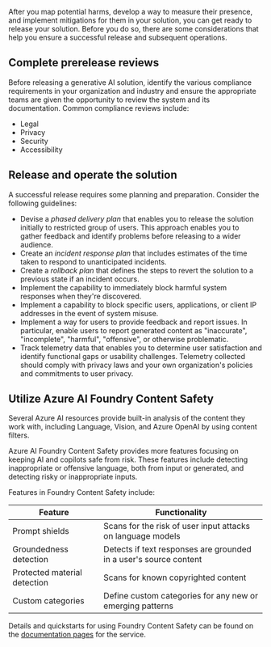 After you map potential harms, develop a way to measure their presence, and implement mitigations for them in your solution, you can get ready to release your solution. Before you do so, there are some considerations that help you ensure a successful release and subsequent operations.

## Complete prerelease reviews

Before releasing a generative AI solution, identify the various compliance requirements in your organization and industry and ensure the appropriate teams are given the opportunity to review the system and its documentation. Common compliance reviews include:

- Legal
- Privacy
- Security
- Accessibility

## Release and operate the solution

A successful release requires some planning and preparation. Consider the following guidelines:

- Devise a *phased delivery plan* that enables you to release the solution initially to restricted group of users. This approach enables you to gather feedback and identify problems before releasing to a wider audience.
- Create an *incident response plan* that includes estimates of the time taken to respond to unanticipated incidents.
- Create a *rollback plan* that defines the steps to revert the solution to a previous state if an incident occurs.
- Implement the capability to immediately block harmful system responses when they're discovered.
- Implement a capability to block specific users, applications, or client IP addresses in the event of system misuse.
- Implement a way for users to provide feedback and report issues. In particular, enable users to report generated content as "inaccurate", "incomplete", "harmful", "offensive", or otherwise problematic.
- Track telemetry data that enables you to determine user satisfaction and identify functional gaps or usability challenges. Telemetry collected should comply with privacy laws and your own organization's policies and commitments to user privacy.

## Utilize Azure AI Foundry Content Safety

Several Azure AI resources provide built-in analysis of the content they work with, including Language, Vision, and Azure OpenAI by using content filters.

Azure AI Foundry Content Safety provides more features focusing on keeping AI and copilots safe from risk. These features include detecting inappropriate or offensive language, both from input or generated, and detecting risky or inappropriate inputs.

Features in Foundry Content Safety include:

|Feature|Functionality|
|---|---|
|Prompt shields|Scans for the risk of user input attacks on language models|
|Groundedness detection|Detects if text responses are grounded in a user's source content|
|Protected material detection|Scans for known copyrighted content|
|Custom categories|Define custom categories for any new or emerging patterns|

Details and quickstarts for using Foundry Content Safety can be found on the [documentation pages](/azure/ai-services/content-safety/overview) for the service.
